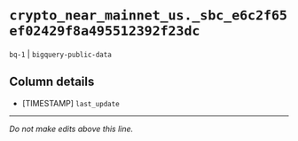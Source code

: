 # `crypto_near_mainnet_us._sbc_e6c2f65ef02429f8a495512392f23dc`
`bq-1` | `bigquery-public-data`

## Column details
* [TIMESTAMP] `last_update`

-------------------------------------------------------------------------------
*Do not make edits above this line.*
